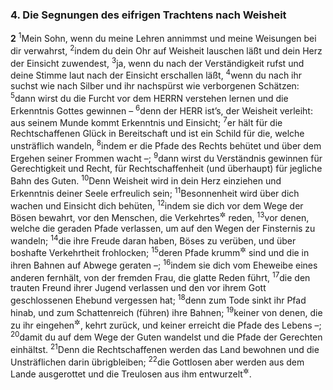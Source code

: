 ### 4. Die Segnungen des eifrigen Trachtens nach Weisheit

__2__
<sup>1</sup>Mein Sohn, wenn du meine Lehren annimmst und meine Weisungen bei dir verwahrst,
<sup>2</sup>indem du dein Ohr auf Weisheit lauschen läßt und dein Herz der Einsicht zuwendest,
<sup>3</sup>ja, wenn du nach der Verständigkeit rufst und deine Stimme laut nach der Einsicht erschallen läßt,
<sup>4</sup>wenn du nach ihr suchst wie nach Silber und ihr nachspürst wie verborgenen Schätzen:
<sup>5</sup>dann wirst du die Furcht vor dem HERRN verstehen lernen und die Erkenntnis Gottes gewinnen –
<sup>6</sup>denn der HERR ist’s, der Weisheit verleiht: aus seinem Munde kommt Erkenntnis und Einsicht;
<sup>7</sup>er hält für die Rechtschaffenen Glück in Bereitschaft und ist ein Schild für die, welche unsträflich wandeln,
<sup>8</sup>indem er die Pfade des Rechts behütet und über dem Ergehen seiner Frommen wacht –;
<sup>9</sup>dann wirst du Verständnis gewinnen für Gerechtigkeit und Recht, für Rechtschaffenheit (und überhaupt) für jegliche Bahn des Guten.
<sup>10</sup>Denn Weisheit wird in dein Herz einziehen und Erkenntnis deiner Seele erfreulich sein;
<sup>11</sup>Besonnenheit wird über dich wachen und Einsicht dich behüten,
<sup>12</sup>indem sie dich vor dem Wege der Bösen bewahrt, vor den Menschen, die Verkehrtes<sup title="= Trug">&#x2732;</sup> reden,
<sup>13</sup>vor denen, welche die geraden Pfade verlassen, um auf den Wegen der Finsternis zu wandeln;
<sup>14</sup>die ihre Freude daran haben, Böses zu verüben, und über boshafte Verkehrtheit frohlocken;
<sup>15</sup>deren Pfade krumm<sup title="oder: falsch gerichtet">&#x2732;</sup> sind und die in ihren Bahnen auf Abwege geraten –;
<sup>16</sup>indem sie dich vom Eheweibe eines anderen fernhält, von der fremden Frau, die glatte Reden führt,
<sup>17</sup>die den trauten Freund ihrer Jugend verlassen und den vor ihrem Gott geschlossenen Ehebund vergessen hat;
<sup>18</sup>denn zum Tode sinkt ihr Pfad hinab, und zum Schattenreich (führen) ihre Bahnen;
<sup>19</sup>keiner von denen, die zu ihr eingehen<sup title="= die sich mit ihr einlassen">&#x2732;</sup>, kehrt zurück, und keiner erreicht die Pfade des Lebens –;
<sup>20</sup>damit du auf dem Wege der Guten wandelst und die Pfade der Gerechten einhältst.
<sup>21</sup>Denn die Rechtschaffenen werden das Land bewohnen und die Unsträflichen darin übrigbleiben;
<sup>22</sup>die Gottlosen aber werden aus dem Lande ausgerottet und die Treulosen aus ihm entwurzelt<sup title="oder: herausgerissen">&#x2732;</sup>.